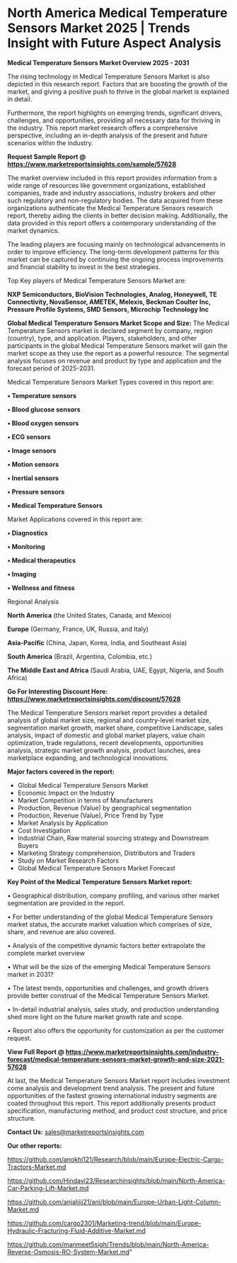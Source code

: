 # North America Medical Temperature Sensors Market 2025 | Trends Insight with Future Aspect Analysis

<Strong> Medical Temperature Sensors Market Overview 2025 - 2031</strong>

The rising technology in Medical Temperature Sensors Market is also depicted in this research report. Factors that are boosting the growth of the market, and giving a positive push to thrive in the global market is explained in detail.

Furthermore, the report highlights on emerging trends, significant drivers, challenges, and opportunities, providing all necessary data for thriving in the industry. This report market research offers a comprehensive perspective, including an in-depth analysis of the present and future scenarios within the industry.

<strong>Request Sample Report @ <a href=https://www.marketreportsinsights.com/sample/57628>https://www.marketreportsinsights.com/sample/57628</a></strong>

The market overview included in this report provides information from a wide range of resources like government organizations, established companies, trade and industry associations, industry brokers and other such regulatory and non-regulatory bodies. The data acquired from these organizations authenticate the Medical Temperature Sensors research report, thereby aiding the clients in better decision making. Additionally, the data provided in this report offers a contemporary understanding of the market dynamics.

The leading players are focusing mainly on technological advancements in order to improve efficiency. The long-term development patterns for this market can be captured by continuing the ongoing process improvements and financial stability to invest in the best strategies.

Top Key players of Medical Temperature Sensors Market are:

<strong>NXP Semiconductors, BioVision Technologies, Analog, Honeywell, TE Connectivity, NovaSensor, AMETEK, Melexis, Beckman Coulter Inc, Pressure Profile Systems, SMD Sensors, Microchip Technology Inc</strong>

<strong><b>Global Medical Temperature Sensors Market Scope and Size:</b></strong>
The Medical Temperature Sensors market is declared segment by company, region (country), type, and application. Players, stakeholders, and other participants in the global Medical Temperature Sensors market will gain the market scope as they use the report as a powerful resource. The segmental analysis focuses on revenue and product by type and application and the forecast period of 2025-2031.

Medical Temperature Sensors Market Types covered in this report are:

<strong>• Temperature sensors

• Blood glucose sensors

• Blood oxygen sensors

• ECG sensors

• Image sensors

• Motion sensors

• Inertial sensors

• Pressure sensors

• Medical Temperature Sensors</strong>

Market Applications covered in this report are:

<strong>• Diagnostics

• Monitoring

• Medical therapeutics

• Imaging

• Wellness and fitness</strong> 

Regional Analysis

<strong>North America</strong> (the United States, Canada, and Mexico)

<strong>Europe</strong> (Germany, France, UK, Russia, and Italy)

<strong>Asia-Pacific</strong> (China, Japan, Korea, India, and Southeast Asia)

<strong>South America</strong> (Brazil, Argentina, Colombia, etc.)

<strong>The Middle East and Africa</strong> (Saudi Arabia, UAE, Egypt, Nigeria, and South Africa)

<strong>Go For Interesting Discount Here: <a href=https://www.marketreportsinsights.com/discount/57628>https://www.marketreportsinsights.com/discount/57628</a></strong>

The Medical Temperature Sensors market report provides a detailed analysis of global market size, regional and country-level market size, segmentation market growth, market share, competitive Landscape, sales analysis, impact of domestic and global market players, value chain optimization, trade regulations, recent developments, opportunities analysis, strategic market growth analysis, product launches, area marketplace expanding, and technological innovations.

<strong><b>Major factors covered in the report:</b></strong>
<ul>
  <li>Global Medical Temperature Sensors Market </li>
  <li>Economic Impact on the Industry</li>
  <li>Market Competition in terms of Manufacturers</li>
  <li>Production, Revenue (Value) by geographical segmentation</li>
  <li>Production, Revenue (Value), Price Trend by Type</li>
  <li>Market Analysis by Application</li>
  <li>Cost Investigation</li>
  <li>Industrial Chain, Raw material sourcing strategy and Downstream Buyers</li>
  <li>Marketing Strategy comprehension, Distributors and Traders</li>
  <li>Study on Market Research Factors</li>
  <li>Global Medical Temperature Sensors Market Forecast</li>
</ul>

<strong><b>Key Point of the Medical Temperature Sensors Market report:</b></strong>

• Geographical distribution, company profiling, and various other market segmentation are provided in the report.

• For better understanding of the global Medical Temperature Sensors market status, the accurate market valuation which comprises of size, share, and revenue are also covered.

• Analysis of the competitive dynamic factors better extrapolate the complete market overview

• What will be the size of the emerging Medical Temperature Sensors market in 2031?

• The latest trends, opportunities and challenges, and growth drivers provide better construal of the Medical Temperature Sensors Market.

• In-detail industrial analysis, sales study, and production understanding shed more light on the future market growth rate and scope.

• Report also offers the opportunity for customization as per the customer request.

<strong><b>View Full Report @ <a href=https://www.marketreportsinsights.com/industry-forecast/medical-temperature-sensors-market-growth-and-size-2021-57628>https://www.marketreportsinsights.com/industry-forecast/medical-temperature-sensors-market-growth-and-size-2021-57628</a></b></strong>


At last, the Medical Temperature Sensors Market report includes investment come analysis and development trend analysis. The present and future opportunities of the fastest growing international industry segments are coated throughout this report. This report additionally presents product specification, manufacturing method, and product cost structure, and price structure.

<strong>Contact Us:</strong>
sales@marketreportsinsights.com

<strong>Our other reports:</strong>

<a href=https://github.com/anokhi121/Research/blob/main/Europe-Electric-Cargo-Tractors-Market.md>https://github.com/anokhi121/Research/blob/main/Europe-Electric-Cargo-Tractors-Market.md</a>

<a href=https://github.com/Hindavi23/Researchinsights/blob/main/North-America-Car-Parking-Lift-Market.md>https://github.com/Hindavi23/Researchinsights/blob/main/North-America-Car-Parking-Lift-Market.md</a>

<a href=https://github.com/anjaliiii21/ani/blob/main/Europe-Urban-Light-Column-Market.md>https://github.com/anjaliiii21/ani/blob/main/Europe-Urban-Light-Column-Market.md</a>

<a href=https://github.com/cargo2301/Marketing-trend/blob/main/Europe-Hydraulic-Fracturing-Fluid-Additive-Market.md>https://github.com/cargo2301/Marketing-trend/blob/main/Europe-Hydraulic-Fracturing-Fluid-Additive-Market.md</a>

<a href=https://github.com/manmeet5sigh/Trends/blob/main/North-America-Reverse-Osmosis-RO-System-Market.md>https://github.com/manmeet5sigh/Trends/blob/main/North-America-Reverse-Osmosis-RO-System-Market.md</a>"
